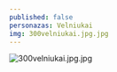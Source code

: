 ```yaml
---
published: false
personazas: Velniukai
img: 300velniukai.jpg.jpg
---
```

![300velniukai.jpg.jpg]({{site.baseurl}}/img/personazai/300velniukai.jpg.jpg)

